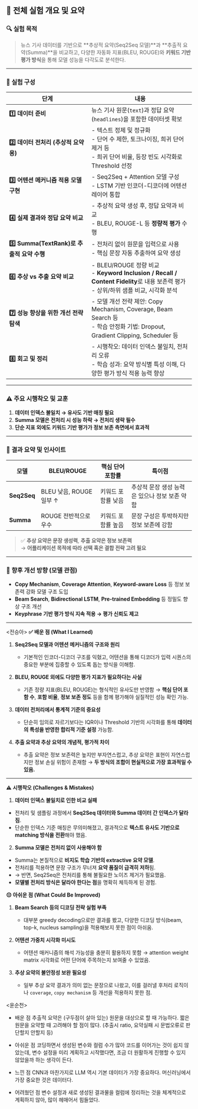 ## 📘 **전체 실험 개요 및 요약**

### 🔍 **실험 목적**
> 뉴스 기사 데이터를 기반으로 **추상적 요약(Seq2Seq 모델)**과 **추출적 요약(Summa)**을 비교하고, 다양한 자동화 지표(BLEU, ROUGE)와 **키워드 기반 평가 방식**을 통해 모델 성능을 다각도로 분석한다.

---

### 🧱 **실험 구성**

| 단계 | 내용 |
|------|------|
| **1️⃣ 데이터 준비** | 뉴스 기사 원문(`text`)과 정답 요약(`headlines`)을 포함한 데이터셋 확보 |
| **2️⃣ 데이터 전처리 (추상적 요약용)** | - 텍스트 정제 및 정규화<br>- 단어 수 제한, 토크나이징, 희귀 단어 제거 등<br>- 희귀 단어 비율, 등장 빈도 시각화로 Threshold 선정 |
| **3️⃣ 어텐션 메커니즘 적용 모델 구현** | - Seq2Seq + Attention 모델 구성<br>- LSTM 기반 인코더-디코더에 어텐션 레이어 통합 |
| **4️⃣ 실제 결과와 정답 요약 비교** | - 추상적 요약 생성 후, 정답 요약과 비교<br>- BLEU, ROUGE-L 등 **정량적 평가** 수행 |
| **5️⃣ Summa(TextRank)로 추출적 요약 수행** | - 전처리 없이 원문을 입력으로 사용<br>- 핵심 문장 자동 추출하여 요약 생성 |
| **6️⃣ 추상 vs 추출 요약 비교** | - BLEU/ROUGE 정량 비교<br>- **Keyword Inclusion / Recall / Content Fidelity**로 내용 보존력 평가<br>- 상위/하위 샘플 비교, 시각화 분석 |
| **7️⃣ 성능 향상을 위한 개선 전략 탐색** | - 모델 개선 전략 제안: Copy Mechanism, Coverage, Beam Search 등<br>- 학습 안정화 기법: Dropout, Gradient Clipping, Scheduler 등 |
| **8️⃣ 회고 및 정리** | - 시행착오: 데이터 인덱스 불일치, 전처리 오류<br>- 학습 성과: 요약 방식별 특성 이해, 다양한 평가 방식 적용 능력 향상 |

---

### ⚠️ **주요 시행착오 및 교훈**

1. **데이터 인덱스 불일치 → 유사도 기반 매칭 필요**
2. **Summa 모델은 전처리 시 성능 하락 → 전처리 생략 필수**
3. **단순 지표 외에도 키워드 기반 평가가 정보 보존 측면에서 효과적**

---

### 🧠 **결과 요약 및 인사이트**

| 모델 | BLEU/ROUGE | 핵심 단어 포함률 | 특이점 |
|------|------------|------------------|--------|
| **Seq2Seq** | BLEU 낮음, ROUGE 일부 ↑ | 키워드 포함률 낮음 | 추상적 문장 생성 능력은 있으나 정보 보존 약함 |
| **Summa** | ROUGE 전반적으로 우수 | 키워드 포함률 높음 | 문장 구성은 투박하지만 정보 보존에 강함 |

> ✅ **추상 요약은 문장 생성력**, **추출 요약은 정보 보존력**  
> → **어플리케이션 목적에 따라 선택 혹은 결합 전략 고려 필요**

---

### 🚀 **향후 개선 방향 (모델 관점)**

- **Copy Mechanism**, **Coverage Attention**, **Keyword-aware Loss** 등 정보 보존력 강화 모델 구조 도입
- **Beam Search**, **Bidirectional LSTM**, **Pre-trained Embedding** 등 정밀도 향상 구조 개선
- **Keyphrase 기반 평가 방식 지속 적용 → 평가 신뢰도 제고**

---
<전승아>
**✅ 배운 점 (What I Learned)**

1. **Seq2Seq 모델과 어텐션 메커니즘의 구조와 원리**  
   - 기본적인 인코더-디코더 구조를 익혔고, 어텐션을 통해 디코더가 입력 시퀀스의 중요한 부분에 집중할 수 있도록 돕는 방식을 이해함.

2. **BLEU, ROUGE 외에도 다양한 평가 지표가 필요하다는 사실**  
   - 기존 정량 지표(BLEU, ROUGE)는 형식적인 유사도만 반영함 → **핵심 단어 포함 수**, **포함 비율**, **정보 보존 정도** 등을 함께 평가해야 실질적인 성능 확인 가능.

3. **데이터 전처리에서 통계적 기준의 중요성**  
   - 단순히 임의로 자르기보다는 IQR이나 Threshold 기반의 시각화를 통해 **데이터의 특성을 반영한 합리적 기준 설정** 가능함.

4. **추출 요약과 추상 요약의 개념적, 평가적 차이**  
   - 추출 요약은 정보 보존력은 높지만 부자연스럽고, 추상 요약은 표현이 자연스럽지만 정보 손실 위험이 존재함 → **두 방식의 조합이 현실적으로 가장 효과적일 수 있음.**

---

**⚠️ 시행착오 (Challenges & Mistakes)**


1. **데이터 인덱스 불일치로 인한 비교 실패**
- 전처리 및 샘플링 과정에서 **Seq2Seq 데이터와 Summa 데이터 간 인덱스가 달라짐**.
- 단순한 인덱스 기준 매칭은 무의미해졌고, 결과적으로 **텍스트 유사도 기반으로 matching 방식을 전환**해야 했음.

2. **Summa 모델은 전처리 없이 사용해야 함**
- Summa는 본질적으로 **비지도 학습 기반의 extractive 요약 모델**.
- 전처리를 적용하면 문장 구조가 무너져 **요약 품질이 급격히 저하**됨.
- → 반면, Seq2Seq은 전처리를 통해 불필요한 노이즈 제거가 필요했음.  
- **모델별 전처리 방식은 달라야 한다는 점**을 명확히 체득하게 된 경험.


**😔 아쉬운 점 (What Could Be Improved)**

1. **Beam Search 등의 디코딩 전략 실험 부족**  
   - 대부분 greedy decoding으로만 결과를 봤고, 다양한 디코딩 방식(beam, top-k, nucleus sampling)을 적용해보지 못한 점이 아쉬움.

2. **어텐션 가중치 시각화 미시도**  
   - 어텐션 매커니즘의 해석 가능성을 충분히 활용하지 못함 → attention weight matrix 시각화로 어떤 단어에 주목하는지 보여줄 수 있었음.

3. **추상 요약의 불안정성 보완 필요성**  
   - 일부 추상 요약 결과가 의미 없는 문장으로 나왔고, 이를 걸러낼 후처리 로직이나 `coverage`, `copy mechanism` 등 개선을 적용하지 못한 점.


  
<윤순천>

-  배운 점
추출적 요약은 (구두점이 살아 있는) 원문을 대상으로 할 때 가능하다.
짧은 원문을 요약할 때 고려해야 할 점이 많다. (추출시 ratio, 요약실패 시 문법오류로 판단할지 안할지 등)

-  아쉬운 점
코딩하면서 생성된 변수와 컬럼 수가 많아 코드를 이어가는 것이 쉽지 않았는데, 변수 설정을 미리 계획하고 시작했다면, 조금 더 원활하게 진행할 수 있지 않았을까 하는 생각이 든다.

- 느낀 점
CNN과 마찬가지로 LLM 역시 기본 데이터가 가장 중요하다.
머신러닝에서 가장 중요한 것은 데이터다.

- 어려웠던 점
변수 설정과 새로 생성된 결과물을 컬럼에 정리하는 것을 체계적으로 계획하지 않아, 많이 헤매어서 힘들었다.

